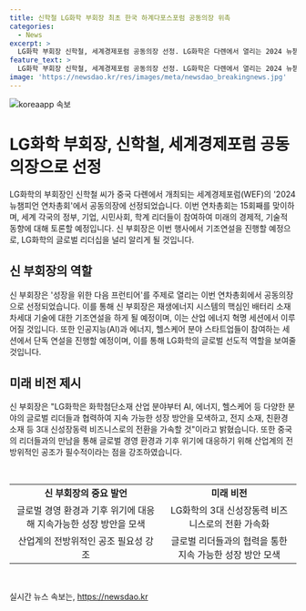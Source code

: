 ```yaml
---
title: 신학철 LG화학 부회장 최초 한국 하계다포스포럼 공동의장 위촉
categories:
  - News
excerpt: >
  LG화학 부회장 신학철, 세계경제포럼 공동의장 선정. LG화학은 다롄에서 열리는 2024 뉴챔피언 연차총회 참가 예정. 이번 공동의장은 성장, 에너지 전환과 미래에 대한 논의가 예정되어 있으며, 산업 혁명 세션에서 발표할 예정. 또한, AI와 에너지, 헬스케어 분야 스타트업들의 참여가 예상되는 단독 연사로 선정. 중국 리창 총리와 시노펙 등과의 만남도 예정되어 있다.
feature_text: >
  LG화학 부회장 신학철, 세계경제포럼 공동의장 선정. LG화학은 다롄에서 열리는 2024 뉴챔피언 연차총회 참가 예정. 이번 공동의장은 성장, 에너지 전환과 미래에 대한 논의가 예정되어 있으며, 산업 혁명 세션에서 발표할 예정. 또한, AI와 에너지, 헬스케어 분야 스타트업들의 참여가 예상되는 단독 연사로 선정. 중국 리창 총리와 시노펙 등과의 만남도 예정되어 있다.
image: 'https://newsdao.kr/res/images/meta/newsdao_breakingnews.jpg'
---
```


<p><img src="https://newsdao.kr/res/images/meta/newsdao_breakingnews.jpg" alt="koreaapp 속보" /></p>

<h1>LG화학 부회장, 신학철, 세계경제포럼 공동의장으로 선정</h1>

<p data-ke-size="size16">LG화학의 부회장인 신학철 씨가 중국 다롄에서 개최되는 세계경제포럼(WEF)의 '2024 뉴챔피언 연차총회'에서 공동의장에 선정되었습니다. 이번 연차총회는 15회째를 맞이하며, 세계 각국의 정부, 기업, 시민사회, 학계 리더들이 참여하여 미래의 경제적, 기술적 동향에 대해 토론할 예정입니다. 신 부회장은 이번 행사에서 기조연설을 진행할 예정으로, LG화학의 글로벌 리더십을 널리 알리게 될 것입니다.</p>

<h2 data-ke-size="size26">신 부회장의 역할</h2>

<p data-ke-size="size16">신 부회장은 '성장을 위한 다음 프런티어'를 주제로 열리는 이번 연차총회에서 공동의장으로 선정되었습니다. 이를 통해 신 부회장은 재생에너지 시스템의 핵심인 배터리 소재 차세대 기술에 대한 기조연설을 하게 될 예정이며, 이는 산업 에너지 혁명 세션에서 이루어질 것입니다. 또한 인공지능(AI)과 에너지, 헬스케어 분야 스타트업들이 참여하는 세션에서 단독 연설을 진행할 예정이며, 이를 통해 LG화학의 글로벌 선도적 역할을 보여줄 것입니다.</p>

<h2 data-ke-size="size26">미래 비전 제시</h2>

<p data-ke-size="size16">신 부회장은 "LG화학은 화학첨단소재 산업 분야부터 AI, 에너지, 헬스케어 등 다양한 분야의 글로벌 리더들과 협력하여 지속 가능한 성장 방안을 모색하고, 전지 소재, 친환경 소재 등 3대 신성장동력 비즈니스로의 전환을 가속할 것"이라고 밝혔습니다. 또한 중국의 리더들과의 만남을 통해 글로벌 경영 환경과 기후 위기에 대응하기 위해 산업계의 전방위적인 공조가 필수적이라는 점을 강조하였습니다.</p>

<p data-ke-size="size16">&nbsp;</p>

<table>
    <tbody>
        <tr>
            <td style="text-align: center; height: 17px;"><b>신 부회장의 중요 발언</b></td>
            <td style="text-align: center; height: 17px;"><b>미래 비전</b></td>
        </tr>
        <tr>
            <td style="text-align: center; height: 17px;">  글로벌 경영 환경과 기후 위기에 대응해 지속가능한 성장 방안을 모색</td>
            <td style="text-align: center; height: 17px;">LG화학의 3대 신성장동력 비즈니스로의 전환 가속화</td>
        </tr>
        <tr>
            <td style="text-align: center; height: 17px;">산업계의 전방위적인 공조 필요성 강조</td>
            <td style="text-align: center; height: 17px;">글로벌 리더들과의 협력을 통한 지속 가능한 성장 방안 모색</td>
        </tr>
    </tbody>
</table>

<p data-ke-size="size16">&nbsp;</p>
실시간 뉴스 속보는, <a href="https://newsdao.kr" rel="dofollow">https://newsdao.kr</a>


